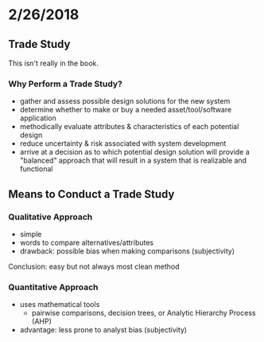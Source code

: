 # 2/26/2018

## Trade Study

This isn't really in the book.

### Why Perform a Trade Study?

- gather and assess possible design solutions for the new system
- determine whether to make or buy a needed asset/tool/software application
- methodically evaluate attributes & characteristics of each potential design
- reduce uncertainty & risk associated with system development
- arrive at a decision as to which potential design solution will provide a
"balanced" approach that will result in a system that is realizable and 
functional

## Means to Conduct a Trade Study

### Qualitative Approach

- simple
- words to compare alternatives/attributes
- drawback: possible bias when making comparisons (subjectivity)

Conclusion: easy but not always most clean method

### Quantitative Approach

- uses mathematical tools
    - pairwise comparisons, decision trees, or Analytic Hierarchy Process (AHP)
- advantage: less prone to analyst bias (subjectivity)
